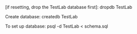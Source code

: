 [if resetting, drop the TestLab database first]:
  dropdb TestLab

Create database: 
createdb TestLab

To set up database:
psql -d TestLab < schema.sql
